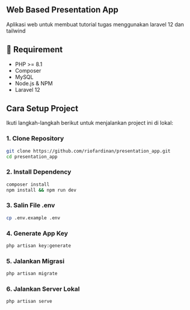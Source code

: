 ## Web Based Presentation App

Aplikasi web untuk membuat tutorial tugas menggunakan laravel 12 dan tailwind

## 🔧 Requirement

-   PHP >= 8.1
-   Composer
-   MySQL
-   Node.js & NPM
-   Laravel 12

## Cara Setup Project

Ikuti langkah-langkah berikut untuk menjalankan project ini di lokal:

### 1. Clone Repository

```bash
git clone https://github.com/riofardinan/presentation_app.git
cd presentation_app
```

### 2. Install Dependency

```bash
composer install
npm install && npm run dev
```

### 3. Salin File .env

```bash
cp .env.example .env
```

### 4. Generate App Key

```bash
php artisan key:generate
```

### 5. Jalankan Migrasi

```bash
php artisan migrate
```

### 6. Jalankan Server Lokal

```bash
php artisan serve
```
